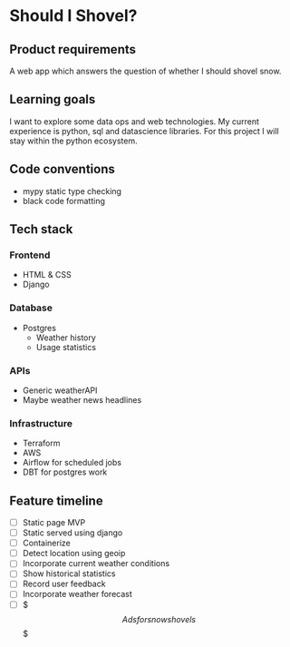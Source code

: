 # Should I Shovel?


## Product requirements
A web app which answers the question of whether I should shovel snow.

## Learning goals
I want to explore some data ops and web technologies. My current experience is python, sql and datascience libraries.
For this project I will stay within the python ecosystem.

## Code conventions
* mypy static type checking
* black code formatting

## Tech stack
### Frontend
* HTML & CSS
* Django

### Database
* Postgres
    * Weather history
    * Usage statistics

### APIs
* Generic weatherAPI
* Maybe weather news headlines

### Infrastructure
* Terraform
* AWS
* Airflow for scheduled jobs
* DBT for postgres work

## Feature timeline
- [ ] Static page MVP
- [ ] Static served using django
- [ ] Containerize
- [ ] Detect location using geoip
- [ ] Incorporate current weather conditions
- [ ] Show historical statistics
- [ ] Record user feedback
- [ ] Incorporate weather forecast
- [ ] $$$Ads for snow shovels$$$
